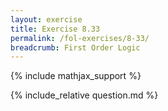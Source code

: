 ```yaml
---
layout: exercise
title: Exercise 8.33
permalink: /fol-exercises/8-33/
breadcrumb: First Order Logic
---
```


{% include mathjax_support %}

<div><i class="arrow-up loader" data-chapter="fol-exercises" data-exercise="ex_33" data-rating="0"></i></div>
{% include_relative question.md %}
